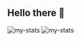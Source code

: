 ## Hello there 👋

<div>
<img alt="my-stats" src="https://github-readme-stats.vercel.app/api?username=ryldi&show_icons=true&theme=vue-dark&rank_icon=github"> 
<img alt="my-stats" src="https://github-readme-stats.vercel.app/api/top-langs/?username=ryldi&theme=vue-dark"> 
</div>
